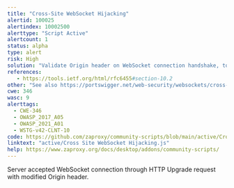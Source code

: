 ```yaml
---
title: "Cross-Site WebSocket Hijacking"
alertid: 100025
alertindex: 10002500
alerttype: "Script Active"
alertcount: 1
status: alpha
type: alert
risk: High
solution: "Validate Origin header on WebSocket connection handshake, to ensure only specified origins are allowed to connect. Also, WebSocket handshake should use random tokens, similar to anti CSRF tokens. "
references:
   - https://tools.ietf.org/html/rfc6455#section-10.2
other: "See also https://portswigger.net/web-security/websockets/cross-site-websocket-hijacking or https://christian-schneider.net/CrossSiteWebSocketHijacking.html "
cwe: 346
wasc: 9
alerttags: 
  - CWE-346
  - OWASP_2017_A05
  - OWASP_2021_A01
  - WSTG-v42-CLNT-10
code: https://github.com/zaproxy/community-scripts/blob/main/active/Cross%20Site%20WebSocket%20Hijacking.js
linktext: "active/Cross Site WebSocket Hijacking.js"
help: https://www.zaproxy.org/docs/desktop/addons/community-scripts/
---
```

Server accepted WebSocket connection through HTTP Upgrade request with modified Origin header.
